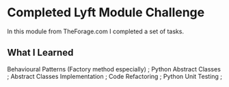 # Completed Lyft Module Challenge

In this module from TheForage.com I completed a set of tasks.

## What I Learned

Behavioural Patterns (Factory method especially) ; 
Python Abstract Classes ; 
Abstract Classes Implementation ; 
Code Refactoring ;
Python Unit Testing ;  

